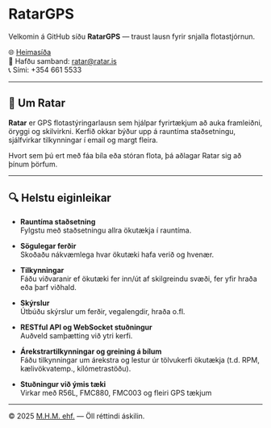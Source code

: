 # RatarGPS

Velkomin á GitHub síðu **RatarGPS** — traust lausn fyrir snjalla flotastjórnun.

🌐 [Heimasíða](http://ratar.is)  
📧 Hafðu samband: [ratar@ratar.is](mailto:ratar@ratar.is)  
📞 Sími: +354 661 5533

---

## 🚗 Um Ratar

**Ratar** er GPS flotastýringarlausn sem hjálpar fyrirtækjum að auka framleiðni, öryggi og skilvirkni. Kerfið okkar býður upp á rauntíma staðsetningu, sjálfvirkar tilkynningar í email og margt fleira.

Hvort sem þú ert með fáa bíla eða stóran flota, þá aðlagar Ratar sig að þínum þörfum.

---

## 🔍 Helstu eiginleikar

- **Rauntíma staðsetning**  
  Fylgstu með staðsetningu allra ökutækja í rauntíma.

- **Sögulegar ferðir**  
  Skoðaðu nákvæmlega hvar ökutæki hafa verið og hvenær.

- **Tilkynningar**  
  Fáðu viðvaranir ef ökutæki fer inn/út af skilgreindu svæði, fer yfir hraða eða þarf viðhald.

- **Skýrslur**  
  Útbúðu skýrslur um ferðir, vegalengdir, hraða o.fl.

- **RESTful API og WebSocket stuðningur**  
  Auðveld samþætting við ytri kerfi.

- **Árekstrartilkynningar og greining á bílum**  
  Fáðu tilkynningar um árekstra og lestur úr tölvukerfi ökutækja (t.d. RPM, kælivökvatemp., kílómetrastöðu).

- **Stuðningur við ýmis tæki**  
  Virkar með R56L, FMC880, FMC003 og fleiri GPS tækjum

---

© 2025 [M.H.M. ehf.](http://ratar.is) — Öll réttindi áskilin.
